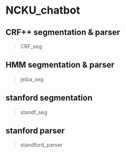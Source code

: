 # NCKU_chatbot

## CRF++ segmentation & parser
> CRF_seg

## HMM segmentation & parser
> jeiba_seg

## stanford segmentation
> standf_seg

## stanford parser
> standford_parser
